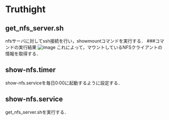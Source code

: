 # Truthight
## get_nfs_server.sh
nfsサーバに対してssh接続を行い，showmountコマンドを実行する．
###コマンドの実行結果
![image](https://github.com/user-attachments/assets/48bf3ebf-d16f-40de-b196-a24d31348043)
これによって，マウントしているNFSクライアントの情報を取得する．
## show-nfs.timer
show-nfs.serviceを毎日0:00に起動するように設定する．
## show-nfs.service
get_nfs_server.shを実行する．
